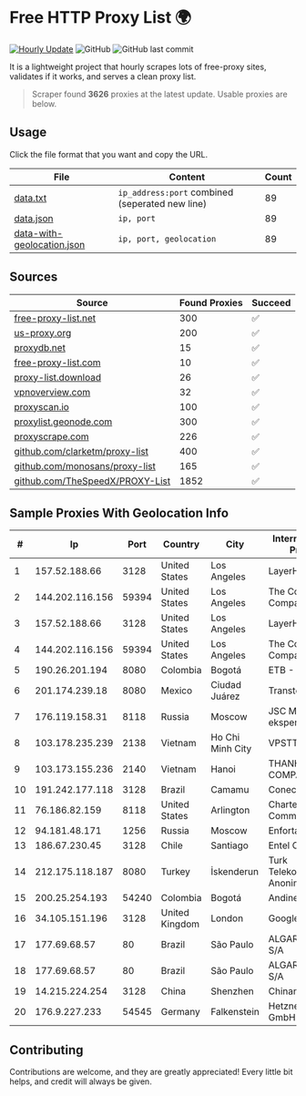 
# Free HTTP Proxy List 🌍

[![Hourly Update](https://github.com/mertguvencli/http-proxy-list/actions/workflows/main.yml/badge.svg?branch=main)](https://github.com/mertguvencli/http-proxy-list/actions/workflows/main.yml)
![GitHub](https://img.shields.io/github/license/mertguvencli/http-proxy-list)
![GitHub last commit](https://img.shields.io/github/last-commit/mertguvencli/http-proxy-list)

It is a lightweight project that hourly scrapes lots of free-proxy sites, validates if it works, and serves a clean proxy list.


> Scraper found **3626** proxies at the latest update. Usable proxies are below.

## Usage

Click the file format that you want and copy the URL.


|File|Content|Count|
|----|-------|-----|
|[data.txt](https://raw.githubusercontent.com/mertguvencli/http-proxy-list/main/proxy-list/data.txt)|`ip_address:port` combined (seperated new line)|89|
|[data.json](https://raw.githubusercontent.com/mertguvencli/http-proxy-list/main/proxy-list/data.json)|`ip, port`|89|
|[data-with-geolocation.json](https://raw.githubusercontent.com/mertguvencli/http-proxy-list/main/proxy-list/data-with-geolocation.json)|`ip, port, geolocation`|89|

## Sources

|Source|Found Proxies|Succeed|
|------|-------------|-------|
|[free-proxy-list.net](https://free-proxy-list.net)|300|✅|
|[us-proxy.org](https://www.us-proxy.org)|200|✅|
|[proxydb.net](http://proxydb.net)|15|✅|
|[free-proxy-list.com](https://free-proxy-list.com/?page=&port=&type%5B%5D=http&type%5B%5D=https&up_time=0&search=Search)|10|✅|
|[proxy-list.download](https://www.proxy-list.download/HTTP)|26|✅|
|[vpnoverview.com](https://vpnoverview.com/privacy/anonymous-browsing/free-proxy-servers)|32|✅|
|[proxyscan.io](https://www.proxyscan.io)|100|✅|
|[proxylist.geonode.com](https://proxylist.geonode.com/api/proxy-list?limit=300&page=1&sort_by=lastChecked&sort_type=desc&protocols=http,https)|300|✅|
|[proxyscrape.com](https://api.proxyscrape.com/v2/?request=displayproxies&protocol=http&timeout=10000&country=all&ssl=all&anonymity=all)|226|✅|
|[github.com/clarketm/proxy-list](https://raw.githubusercontent.com/clarketm/proxy-list/master/proxy-list-raw.txt)|400|✅|
|[github.com/monosans/proxy-list](https://raw.githubusercontent.com/monosans/proxy-list/main/proxies/http.txt)|165|✅|
|[github.com/TheSpeedX/PROXY-List](https://raw.githubusercontent.com/TheSpeedX/PROXY-List/master/http.txt)|1852|✅|


## Sample Proxies With Geolocation Info

|#|Ip|Port|Country|City|Internet Service Provider|
|-|--|----|-------|----|-------------------------|
|1|157.52.188.66|3128|United States|Los Angeles|LayerHost|
|2|144.202.116.156|59394|United States|Los Angeles|The Constant Company|
|3|157.52.188.66|3128|United States|Los Angeles|LayerHost|
|4|144.202.116.156|59394|United States|Los Angeles|The Constant Company|
|5|190.26.201.194|8080|Colombia|Bogotá|ETB - Colombia|
|6|201.174.239.18|8080|Mexico|Ciudad Juárez|Transtelco Inc|
|7|176.119.158.31|8118|Russia|Moscow|JSC Mediasoft ekspert|
|8|103.178.235.239|2138|Vietnam|Ho Chi Minh City|VPSTTT|
|9|103.173.155.236|2140|Vietnam|Hanoi|THANHLONG-COMPANY|
|10|191.242.177.118|3128|Brazil|Camamu|Conect Telecom|
|11|76.186.82.159|8118|United States|Arlington|Charter Communications|
|12|94.181.48.171|1256|Russia|Moscow|Enforta-MSK|
|13|186.67.230.45|3128|Chile|Santiago|Entel Chile S.A.|
|14|212.175.118.187|8080|Turkey|İskenderun|Turk Telekomunikasyon Anonim Sirketi|
|15|200.25.254.193|54240|Colombia|Bogotá|Andinet ON Line|
|16|34.105.151.196|3128|United Kingdom|London|Google LLC|
|17|177.69.68.57|80|Brazil|São Paulo|ALGAR TELECOM S/A|
|18|177.69.68.57|80|Brazil|São Paulo|ALGAR TELECOM S/A|
|19|14.215.224.254|3128|China|Shenzhen|Chinanet|
|20|176.9.227.233|54545|Germany|Falkenstein|Hetzner Online GmbH|



## Contributing

Contributions are welcome, and they are greatly appreciated! Every
little bit helps, and credit will always be given.

